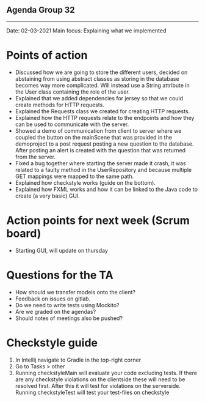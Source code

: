 ## Agenda Group 32

---

Date:           02-03-2021
Main focus:     Explaining what we implemented


# Points of action
* Discussed how we are going to store the different users, decided on abstaining from using abstract classes as storing in the database becomes way more complicated. Will instead use a String attribute in the User class containing the role of the user.
* Explained that we added dependencies for jersey so that we could create methods for HTTP requests.
* Explained the Requests class we created for creating HTTP requests.
* Explained how the HTTP requests relate to the endpoints and how they can be used to communicate with the server.
* Showed a demo of communication from client to server where we coupled the button on the mainScene that was provided in the demoproject to a post request posting a new question to the database. After posting an alert is created with the question that was returned from the server.
* Fixed a bug together where starting the server made it crash, it was related to a faulty method in the UserRepository and because multiple GET mappings were mapped to the same path.
* Explained how checkstyle works (guide on the bottom).
* Explained how FXML works and how it can be linked to the Java code to create (a very basic) GUI.

# Action points for next week (Scrum board)
* Starting GUI, will update on thursday


# Questions for the TA
* How should we transfer models onto the client?
* Feedback on issues on gitlab.
* Do we need to write tests using Mockito?
* Are we graded on the agendas?
* Should notes of meetings also be pushed?

# Checkstyle guide
1. In Intellij navigate to Gradle in the top-right corner
2. Go to Tasks > other
3. Running checkstyleMain will evaluate your code excluding tests. If there are any checkstyle violations on the clientside these will need to be resolved first. After this it will test for violations on the serverside. Running checkstyleTest will test your test-files on checkstyle

